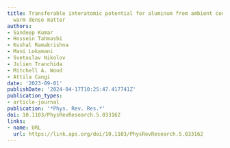 ```yaml
---
title: Transferable interatomic potential for aluminum from ambient conditions to
  warm dense matter
authors:
- Sandeep Kumar
- Hossein Tahmasbi
- Kushal Ramakrishna
- Mani Lokamani
- Svetoslav Nikolov
- Julien Tranchida
- Mitchell A. Wood
- Attila Cangi
date: '2023-09-01'
publishDate: '2024-04-17T10:25:47.417741Z'
publication_types:
- article-journal
publication: '*Phys. Rev. Res.*'
doi: 10.1103/PhysRevResearch.5.033162
links:
- name: URL
  url: https://link.aps.org/doi/10.1103/PhysRevResearch.5.033162
---
```


